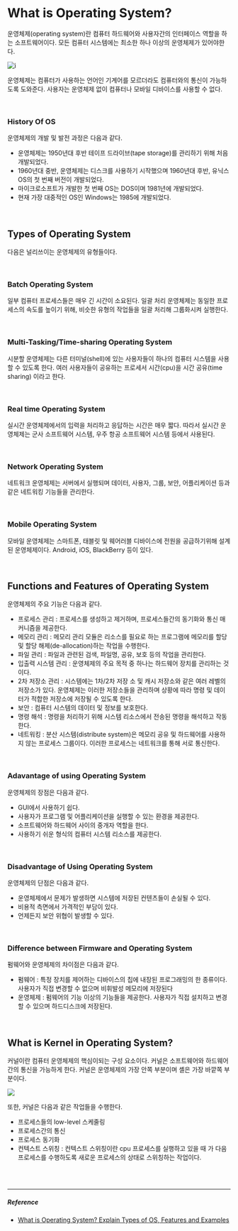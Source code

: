 # What is Operating System?

운영체제(operating system)란 컴퓨터 하드웨어와 사용자간의 인터페이스 역할을 하는 소프트웨어이다.  모든 컴퓨터 시스템에는 최소한 하나 이상의 운영체제가 있어야한다.

![i](https://cdn.guru99.com/images/1/011819_0753_OperatingSy1.png)

운영체제는 컴퓨터가 사용하는 언어인 기계어를 모르더라도 컴퓨터와의 통신이 가능하도록 도와준다. 사용자는 운영체제 없이 컴퓨터나 모바일 디바이스를 사용할 수 없다.

<br>

### History Of OS

운영체제의 개발 및 발전 과정은 다음과 같다.

- 운영체제는 1950년대 후반 테이프 드라이브(tape storage)를 관리하기 위해 처음 개발되었다.
- 1960년대 중반, 운영체제는 디스크를 사용하기 시작했으며 1960년대 후반,  유닉스 OS의 첫 번째 버전이 개발되었다.
- 마이크로소프트가 개발한 첫 번째 OS는 DOS이며 1981년에 개발되었다.
- 현재 가장 대중적인 OS인 Windows는 1985에 개발되었다.

<br>

## Types of Operating System

다음은 널리쓰이는 운영체제의 유형들이다.

<br>

### Batch Operating System

일부 컴퓨터 프로세스들은 매우 긴 시간이 소요된다. 일괄 처리 운영체제는 동일한 프로세스의 속도를 높이기 위해, 비슷한 유형의 작업들을 일괄 처리해 그룹화시켜 실행한다.

<br>

### Multi-Tasking/Time-sharing Operating System

시분할 운영체제는 다른 터미널(shell)에 있는 사용자들이 하나의 컴퓨터 시스템을 사용할 수 있도록 한다. 여러 사용자들이 공유하는 프로세서 시간(cpu)을 시간 공유(time sharing) 이라고 한다.

<br>

### Real time Operating System

실시간 운영체제에서의 입력을 처리하고 응답하는 시간은 매우 짧다. 따라서 실시간 운영체제는 군사 소프트웨어 시스템, 우주 항공 소프트웨어 시스템 등에서 사용된다.

<br>

### Network Operating System

네트워크 운영체제는 서버에서 실행되며 데이터, 사용자, 그룹, 보안, 어플리케이션 등과 같은 네트워킹 기능들을 관리한다.

<br>

### Mobile Operating System

모바일 운영체제는 스마트폰, 태블릿 및 웨어러블 디바이스에 전원을 공급하기위해 설계된 운영체제이다. Android, iOS, BlackBerry 등이 있다.

<br>

## Functions and Features of Operating System

운영체제의 주요 기능은 다음과 같다.

- 프로세스 관리 : 프로세스를 생성하고 제거하며, 프로세스들간의 동기화와 통신 매커니즘을 제공한다.
- 메모리 관리 : 메모리 관리 모듈은 리소스를 필요로 하는 프로그램에 메모리를 할당 및 할당 해제(de-allocation)하는 작업을 수행한다.
- 파일 관리 : 파일과 관련된 검색, 파일명, 공유, 보호 등의 작업을 관리한다.
- 입출력 시스템 관리 : 운영체제의 주요 목적 중 하나는 하드웨어 장치를 관리하는 것이다.
- 2차 저장소 관리 : 시스템에는 1차/2차 저장 소 및 캐시 저장소와 같은 여러 레벨의 저장소가 있다. 운영체제는 이러한 저장소들을 관리하며 상황에 따라 명령 및 데이터가 적합한 저장소에 저장될 수 있도록 한다.
- 보안 : 컴퓨터 시스템의 데이터 및 정보를 보호한다.
- 명령 해석 : 명령을 처리하기 위해 시스템 리소스에서 전송된 명령을 해석하고 작동한다.
- 네트워킹 : 분산 시스템(distribute system)은 메모리 공유 및 하드웨어를 사용하지 않는 프로세스 그룹이다. 이러한 프로세스는 네트워크를 통해 서로 통신한다.

<br>

### Adavantage of using Operating System

운영체제의 장점은 다음과 같다.

- GUI에서 사용하기 쉽다.
- 사용자가 프로그램 및 어플리케이션을 실행할 수 있는 환경을 제공한다.
- 소프트웨어와 하드웨어 사이의 중개자 역할을 한다.
- 사용하기 쉬운 형식의 컴퓨터 시스템 리소스를 제공한다.

<br>

### Disadvantage of Using Operating System

운영체제의 단점은 다음과 같다.

- 운영체제에서 문제가 발생하면 시스템에 저장된 컨텐츠들이 손실될 수 있다.
- 비용적 측면에서 가격적인 부담이 있다.
- 언제든지 보안 위협이 발생할 수 있다.

<br>

### Difference between Firmware and Operating System

펌웨어와 운영체제의 차이점은 다음과 같다.

- 펌웨어 : 특정 장치를 제어하는 디바이스의 칩에 내장된 프로그래밍의 한 종류이다. 사용자가 직접 변경할 수 없으며 비휘발성 메모리에 저장된다
- 운영체제 : 펌웨어의 기능 이상의 기능들을 제공한다. 사용자가 직접 설치하고 변경할 수 있으며 하드디스크에 저장된다.

<br>

## What is Kernel in Operating System?

커널이란 컴퓨터 운영체제의 핵심이되는 구성 요소이다. 커널은 소프트웨어와 하드웨어간의 통신을 가능하게 한다. 커널은 운영체제의 가장 안쪽 부분이며 셸은 가장 바깥쪽 부분이다.

![](https://cdn.guru99.com/images/1/011819_0753_OperatingSy4.png)

또한, 커널은 다음과 같은 작업들을 수행한다.

- 프로세스들의 low-level 스케줄링
- 프로세스간의 통신
- 프로세스 동기화
- 컨텍스트 스위칭 : 컨텍스트 스위칭이란 cpu 프로세스를 실행하고 있을 때 가 다음 프로세스를 수행하도록 새로운 프로세스의 상태로 스위칭하는 작업이다.

<br>

<br>

------

##### Reference

- [What is Operating System? Explain Types of OS, Features and Examples](https://www.guru99.com/operating-system-tutorial.html)

